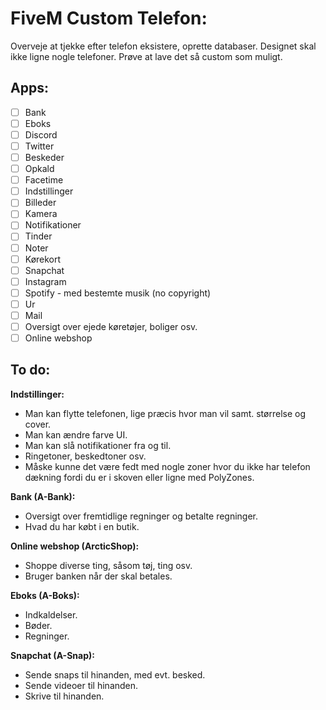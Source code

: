 # FiveM Custom Telefon:
Overveje at tjekke efter telefon eksistere, oprette databaser.
Designet skal ikke ligne nogle telefoner.
Prøve at lave det så custom som muligt.

## Apps:
- [ ] Bank
- [ ] Eboks
- [ ] Discord
- [ ] Twitter
- [ ] Beskeder
- [ ] Opkald
- [ ] Facetime
- [ ] Indstillinger
- [ ] Billeder
- [ ] Kamera
- [ ] Notifikationer
- [ ] Tinder
- [ ] Noter
- [ ] Kørekort
- [ ] Snapchat
- [ ] Instagram
- [ ] Spotify - med bestemte musik (no copyright)
- [ ] Ur
- [ ] Mail
- [ ] Oversigt over ejede køretøjer, boliger osv.
- [ ] Online webshop

## To do:
**Indstillinger:**
- Man kan flytte telefonen, lige præcis hvor man vil samt. størrelse og cover.
- Man kan ændre farve UI.
- Man kan slå notifikationer fra og til.
- Ringetoner, beskedtoner osv.
- Måske kunne det være fedt med nogle zoner hvor du ikke har telefon dækning fordi du er i skoven eller ligne med PolyZones.

**Bank (A-Bank):**
- Oversigt over fremtidlige regninger og betalte regninger.
- Hvad du har købt i en butik.

**Online webshop (ArcticShop):**
- Shoppe diverse ting, såsom tøj, ting osv.
- Bruger banken når der skal betales.

**Eboks (A-Boks):**
- Indkaldelser.
- Bøder.
- Regninger.

**Snapchat (A-Snap):**
- Sende snaps til hinanden, med evt. besked.
- Sende videoer til hinanden.
- Skrive til hinanden.
